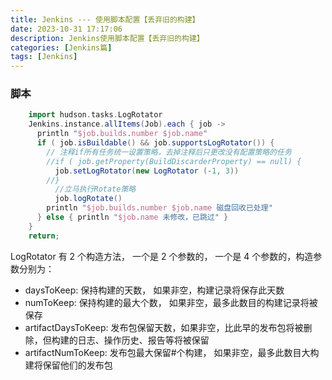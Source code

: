 ```yaml
---
title: Jenkins --- 使用脚本配置【丢弃旧的构建】
date: 2023-10-31 17:17:06
description: Jenkins使用脚本配置【丢弃旧的构建】
categories: [Jenkins篇]
tags: [Jenkins]
---
```

<!-- more -->

### 脚本
```groovy
    import hudson.tasks.LogRotator
    Jenkins.instance.allItems(Job).each { job ->
      println "$job.builds.number $job.name"
      if ( job.isBuildable() && job.supportsLogRotator()) {
        // 注释if所有任务统一设置策略，去掉注释后只更改没有配置策略的任务
        //if ( job.getProperty(BuildDiscarderProperty) == null) {
          job.setLogRotator(new LogRotator (-1, 3))
        //}
          //立马执行Rotate策略
          job.logRotate()
        println "$job.builds.number $job.name 磁盘回收已处理"
      } else { println "$job.name 未修改，已跳过" }
    }
    return;
```

LogRotator 有 2 个构造方法， 一个是 2 个参数的， 一个是 4 个参数的，构造参数分别为：

- daysToKeep: 保持构建的天数， 如果非空，构建记录将保存此天数
- numToKeep: 保持构建的最大个数， 如果非空，最多此数目的构建记录将被保存
- artifactDaysToKeep: 发布包保留天数，如果非空，比此早的发布包将被删除，但构建的日志、操作历史、报告等将被保留
- artifactNumToKeep: 发布包最大保留#个构建， 如果非空，最多此数目大构建将保留他们的发布包